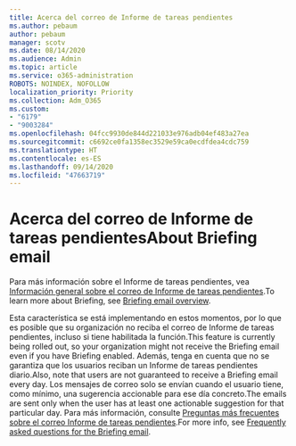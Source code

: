 ```yaml
---
title: Acerca del correo de Informe de tareas pendientes
ms.author: pebaum
author: pebaum
manager: scotv
ms.date: 08/14/2020
ms.audience: Admin
ms.topic: article
ms.service: o365-administration
ROBOTS: NOINDEX, NOFOLLOW
localization_priority: Priority
ms.collection: Adm_O365
ms.custom:
- "6179"
- "9003284"
ms.openlocfilehash: 04fcc9930de844d221033e976adb04ef483a27ea
ms.sourcegitcommit: c6692ce0fa1358ec3529e59ca0ecdfdea4cdc759
ms.translationtype: HT
ms.contentlocale: es-ES
ms.lasthandoff: 09/14/2020
ms.locfileid: "47663719"
---
```

# <a name="about-briefing-email"></a><span data-ttu-id="6d979-102">Acerca del correo de Informe de tareas pendientes</span><span class="sxs-lookup"><span data-stu-id="6d979-102">About Briefing email</span></span>

<span data-ttu-id="6d979-103">Para más información sobre el Informe de tareas pendientes, vea [Información general sobre el correo de Informe de tareas pendientes](https://docs.microsoft.com/briefing/be-overview).</span><span class="sxs-lookup"><span data-stu-id="6d979-103">To learn more about Briefing, see [Briefing email overview](https://docs.microsoft.com/briefing/be-overview).</span></span>  

<span data-ttu-id="6d979-104">Esta característica se está implementando en estos momentos, por lo que es posible que su organización no reciba el correo de Informe de tareas pendientes, incluso si tiene habilitada la función.</span><span class="sxs-lookup"><span data-stu-id="6d979-104">This feature is currently being rolled out, so your organization might not receive the Briefing email even if you have Briefing enabled.</span></span> <span data-ttu-id="6d979-105">Además, tenga en cuenta que no se garantiza que los usuarios reciban un Informe de tareas pendientes diario.</span><span class="sxs-lookup"><span data-stu-id="6d979-105">Also, note that users are not guaranteed to receive a Briefing email every day.</span></span> <span data-ttu-id="6d979-106">Los mensajes de correo solo se envían cuando el usuario tiene, como mínimo, una sugerencia accionable para ese día concreto.</span><span class="sxs-lookup"><span data-stu-id="6d979-106">The emails are sent only when the user has at least one actionable suggestion for that particular day.</span></span> <span data-ttu-id="6d979-107">Para más información, consulte [Preguntas más frecuentes sobre el correo Informe de tareas pendientes](https://docs.microsoft.com/briefing/be-faqs).</span><span class="sxs-lookup"><span data-stu-id="6d979-107">For more info, see [Frequently asked questions for the Briefing email](https://docs.microsoft.com/briefing/be-faqs).</span></span>